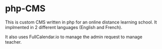 # php-CMS

This is custom CMS written in php for an online distance learning school.
It implmented in 2 different languages (English and French).

It also uses FullCalendar.io to manage the admin request to manage teacher.


